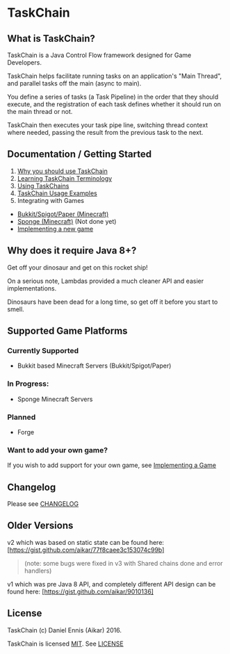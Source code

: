 # TaskChain
## What is TaskChain?
TaskChain is a Java Control Flow framework designed for Game Developers. 

TaskChain helps facilitate running tasks on an application's "Main Thread", and parallel tasks off the main (async to main).

You define a series of tasks (a Task Pipeline) in the order that they should execute, and the registration of each task defines whether it should run on the main thread or not.

TaskChain then executes your task pipe line, switching thread context where needed, passing the result from the previous task to the next.


## Documentation / Getting Started
1. [Why you should use TaskChain](https://github.com/aikar/TaskChain/wiki/why-taskchain)
2. [Learning TaskChain Terminology](https://github.com/aikar/TaskChain/wiki/taskchain-terminology)
3. [Using TaskChains](https://github.com/aikar/TaskChain/wiki/usage)
4. [TaskChain Usage Examples](https://github.com/aikar/TaskChain/wiki/examples)
5. Integrating with Games
  * [Bukkit/Spigot/Paper (Minecraft)](https://github.com/aikar/TaskChain/wiki/implementing-bukkit)
  * [Sponge (Minecraft)](#implementing-sponge) (Not done yet)
  * [Implementing a new game](https://github.com/aikar/TaskChain/wiki/implementing-a-new-game)

## Why does it require Java 8+?
Get off your dinosaur and get on this rocket ship!

On a serious note, Lambdas provided a much cleaner API and easier implementations.

Dinosaurs have been dead for a long time, so get off it before you start to smell.

## Supported Game Platforms
### Currently Supported
  - Bukkit based Minecraft Servers (Bukkit/Spigot/Paper)

### In Progress:
  - Sponge Minecraft Servers

### Planned
  - Forge

### Want to add your own game?
If you wish to add support for your own game, see [Implementing a Game](wiki/implementing-a-new-game)
  
## Changelog
Please see [CHANGELOG](CHANGELOG.md)

## Older Versions
v2 which was based on static state can be found here: [https://gist.github.com/aikar/77f8caee3c153074c99b]
> (note: some bugs were fixed in v3 with Shared chains done and error handlers)
 
v1 which was pre Java 8 API, and completely different API design can be found here: [https://gist.github.com/aikar/9010136]


## License
TaskChain (c) Daniel Ennis (Aikar) 2016.

TaskChain is licensed [MIT](https://tldrlegal.com/license/mit-license). See [LICENSE](LICENSE)
